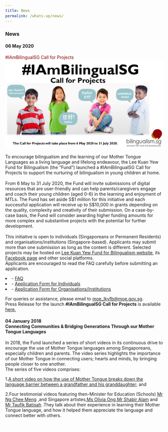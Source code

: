 ```yaml
---
title: News
permalink: /whats-up/news/
---
```

###   News
<div><h4>06 May 2020</h4>
 <span style="color:#8B0000"> #IAmBilingualSG Call for Projects </span><br/>
<img src="/images/Slide2.jpg">
<br/>
 <div><p>To encourage bilingualism and the learning of our Mother Tongue Languages as a living language and lifelong endeavour, the Lee Kuan Yew Fund for Bilingualism (the “Fund”) launched a #IAmBilingualSG Call for Projects to support the nurturing of bilingualism in young children at home.<br/><br/> From 6 May to 31 July 2020, the Fund will invite submissions of digital resources that are user-friendly and can help parents/caregivers engage and coach their young children (aged 0-6) in the learning and enjoyment of MTLs. The Fund has set aside S$1 million for this initiative and each successful application will receive up to S$10,000 in grants depending on the quality, complexity and creativity of their submission. On a case-by-case basis, the Fund will consider awarding higher funding amounts for more complex and substantive projects with the potential for further development. <br/><br/>  This initiative is open to individuals (Singaporeans or Permanent Residents) and organisations/institutions (Singapore-based). Applicants may submit more than one submission as long as the content is different. Selected projects may be hosted on <a href="http://www.bilingualism.sg/" target="_blank">Lee Kuan Yew Fund for Bilingualism website</a>, its <a href="https://www.facebook.com/bilingualismsg" target="_blank">Facebook page</a> and other social platforms.<br/>
Applicants are encouraged to read the FAQ carefully before submitting an application. 
  <li> - <a href="/whats-up/FAQ_Call-for-Projects.pdf" target="_blank">FAQ</a></li>
<li>- <a href="/whats-up/Individuals_Call-for-Projects-Application-Form.docx" target="_blank">Application Form for Individuals</a></li>
<li>- <a href="/whats-up/Organisation_Call-for-Projects-Application-Form.docx" target="_blank">Application Form for Organisations/Institutions</a><br/></li>

For queries or assistance, please email to <a href="mailto:moe_lkyfb@moe.gov.sg">moe_lkyfb@moe.gov.sg</a>.<br/>
Press Release for the launch <strong>#IAmBilingualSG Call for Projects</strong> is available <a href="https://www.moe.gov.sg/news/press-releases/launch-of-iambilingualsg-call-for-projects" target="_blank">here.</a></p></div>

<div><h4>04 January 2018 <br/>
Connecting Communities & Bridging Generations Through our Mother Tongue Languages</h4>
<p>In 2018, the Fund launched a series of short videos in its continuous drive to encourage the use of
Mother Tongue languages among Singaporeans, especially children and parents. The video series
highlights the importance of our Mother Tongue in connecting users; hearts and minds, by bringing
people closer to one another.<br/> The series of five videos comprises:</p>
<p>1.<a href="https://www.youtube.com/watch?v=8gTXKA3l0K4" target="_blank"><u>A short video on how the use of Mother Tongue breaks down the language barrier between a grandfather and his granddaughter</u></a>; and</p>
<p>2.Four testimonial videos featuring then-Minister for Education (Schools) <a href="https://www.youtube.com/watch?v=7AwdyxUDBC0" target="_blank"><u>Mr Ng Chee Meng</u></a> ,and Singapore artistes,<a href="https://www.youtube.com/watch?v=xG4QFdFxlFE" target="_blank"><u>Ms Olivia Ong</u></a>,<a href="https://www.youtube.com/watch?v=lkzHGh8vJF0" target="_blank"><u>Mr Shabir Alam</u></a> and <a href="https://www.youtube.com/watch?v=Mpemu3KYx2M" target="_blank"><u>Mr Taufik Batisah</u></a> .They talk about their
experience in learning their Mother Tongue language, and how it helped them appreciate the language and connect better with others.
</p>
 <div class="btntop"><a href="#top" style="text-decoration:none;"><span style="color:white"><b>Top</b></span></a></div>

